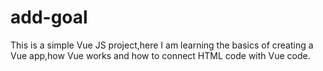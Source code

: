 # add-goal
This is a simple Vue JS project,here I am learning the basics of creating a Vue app,how Vue works and how to connect HTML code with Vue code.
